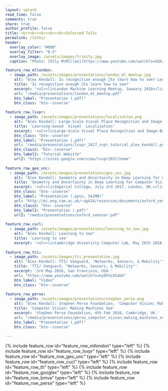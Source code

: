 ```yaml
---
layout: splash
read_time: false
comments: true
share: true
author_profile: false
title: <br><br><br><br><br>Selected Talks
permalink: /talks/
header:
  overlay_color: "#000"
  overlay_filter: "0.5"
  overlay_image: /assets/images/trinity.jpg
  caption: "Photo: [Olly McMillan](https://www.youtube.com/watch?v=kQkZeXHfgwA&t=1s)"

feature_row_mllondon:
  - image_path: /assets/images/presentations/london_ml_meetup.jpg
    alt: "Alex Kendall: Is recognition enough to learn how to see? London Machine Learning Meetup"
    title: 'Is recognition enough to learn how to see?'
    excerpt: '<ul><li>London Machine Learning Meetup, January 2018</li></ul>'
    url: "/media/presentations/london_ml_meetup.pdf"
    btn_label: "Presentation (.pdf)"
    btn_class: "btn--inverse"
    
feature_row_lsvpr:
  - image_path: /assets/images/presentations/localisation.png
    alt: "Alex Kendall: Large-Scale Visual Place Recognition and Image-Based Localization, CVPR Tutorial"
    title: 'Learning-based	Visual	Localization'
    excerpt: '<ul><li>Large-Scale Visual Place Recognition and Image-Based Localization, CVPR Tutorial, Hawaii, 2017</li></ul>'
    btn_class: "btn--inverse"
    btn_label: "Presentation (.pdf)"
    url: "/media/presentations/lsvpr_2017_cvpr_tutorial_alex_kendall.pdf"
    btn_class2: "btn--inverse"
    btn_label2: "Tutorial Website"
    url2: "https://sites.google.com/view/lsvpr2017/home"
    
feature_row_geo_unc:
  - image_path: /assets/images/presentations/geo_unc.jpg
    alt: "Alex Kendall: Geometry and Uncertainty in Deep Learning for Computer Vision"
    title: 'Geometry and Uncertainty in Deep Learning for Computer Vision'
    excerpt: '<ul><li>Imperial College, July 3rd 2017, London, UK.</li><li>Oxford University, March 20th 2017, Oxford, UK.</li><li>Bristol University, March 21st 2017, Bristol, UK.</li></ul>'
    btn_class: "btn--inverse"
    btn_label: "Presentation (.pptx, 542MB)"
    url: "http://mi.eng.cam.ac.uk/~agk34/resources/documents/oxford_seminar.pptx"
    btn_class2: "btn--inverse"
    btn_label2: "Presentation (.pdf)"
    url2: "/media/presentations/oxford_seminar.pdf"
    
feature_row_cucl:
  - image_path: /assets/images/presentations/learning_to_see.jpg
    alt: "Alex Kendall: Learning to See"
    title: 'Learning to see'
    excerpt: '<ul><li>Cambridge University Computer Lab, May 26th 2016, Cambridge, UK.</li><li>Google [X], 2nd May 2016, Mountain View, USA.</li><li>British Machine Vision Association, "Computer Vision for Automotive Applications – The Road Ahead", April 13th 2016, London, UK.</li></ul>'
  
feature_row_tti:
  - image_path: /assets/images/tti_presentation.jpg
    alt: "Alex Kendall: TTI/ Vanguard, 'Networks, Sensors, & Mobility'"
    title: 'TTI/ Vanguard, "Networks, Sensors, & Mobility"'
    excerpt: '3rd May 2016, San Francisco, USA.'
    url: "https://www.youtube.com/watch?v=hyEPnLb5abU"
    btn_label: "Video"
    btn_class: "btn--inverse"
    
feature_row_perse:
  - image_path: /assets/images/presentations/stephen_perse.png
    alt: "Alex Kendall: Stephen Perse Foundation, 'Computer Vision: Making Machines See'"
    title: 'Computer Vision: Making Machines See'
    excerpt: 'Stephen Perse Foundation, 4th Feb 2016, Cambridge, UK.'
    url: "/media/presentations/perse_computer_vision_making_machines_see.pdf"
    btn_label: "Presentation (.pdf)"
    btn_class: "btn--inverse"
    
---
```


{% include feature_row id="feature_row_mllondon" type="left" %}
{% include feature_row id="feature_row_lsvpr" type="left" %}
{% include feature_row id="feature_row_geo_unc" type="left" %}
{% include feature_row id="feature_row_cucl" type="left" %}
{% include feature_row id="feature_row_tti" type="left" %}
{% include feature_row id="feature_row_googlex" type="left" %}
{% include feature_row id="feature_row_bmva" type="left" %}
{% include feature_row id="feature_row_perse" type="left" %}